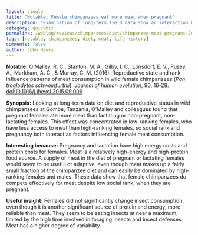 ```yaml
---
layout: single
title: "Notable: Female chimpanzees eat more meat when pregnant"
description: "Examination of long-term field data show an interaction between social rank and reproductive status in meat consumption by wild chimpanzees."
category: quickbit
permalink: /weblog/reviews/chimpanzees/diet/chimpanzee-meat-pregnant-2017.html
tags: [notable, chimpanzees, diet, meat, life history]
comments: false
author: John Hawks
---
```


<strong>Notable:</strong> O'Malley, R. C., Stanton, M. A., Gilby, I. C., Lonsdorf, E. V., Pusey, A., Markham, A. C., & Murray, C. M. (2016). Reproductive state and rank influence patterns of meat consumption in wild female chimpanzees (<em>Pan troglodytes schweinfurthii</em>). <em>Journal of human evolution</em>, 90, 16-28. <a href="http://doi.org/10.1016/j.jhevol.2015.09.009">doi:10.1016/j.jhevol.2015.09.009</a>

<strong>Synopsis:</strong> Looking at long-term data on diet and reproductive status in wild chimpanzees at Gombe, Tanzania, O'Malley and colleagues found that pregnant females ate more meat than lactating or non-pregnant, non-lactating females. This effect was concentrated in low-ranking females, who have less access to meat than high-ranking females, so social rank and pregnancy both interact as factors influencing female meat consumption.

<strong>Interesting because:</strong> Pregnancy and lactation have high energy costs and protein costs for females. Meat is a relatively high-energy and high-protein food source. A supply of meat in the diet of pregnant or lactating females would seem to be useful or adaptive, even though meat makes up a fairly small fraction of the chimpanzee diet and can easily be dominated by high-ranking females and males. These data show that female chimpanzees do compete effectively for meat despite low social rank, when they are pregnant.

<strong>Useful insight:</strong> Females did not significantly change insect consumption, even though it is another significant source of protein and energy, more reliable than meat. They seem to be eating insects at near a maximum, limited by the high time involved in foraging insects and insect defenses. Meat has a higher degree of variability.
